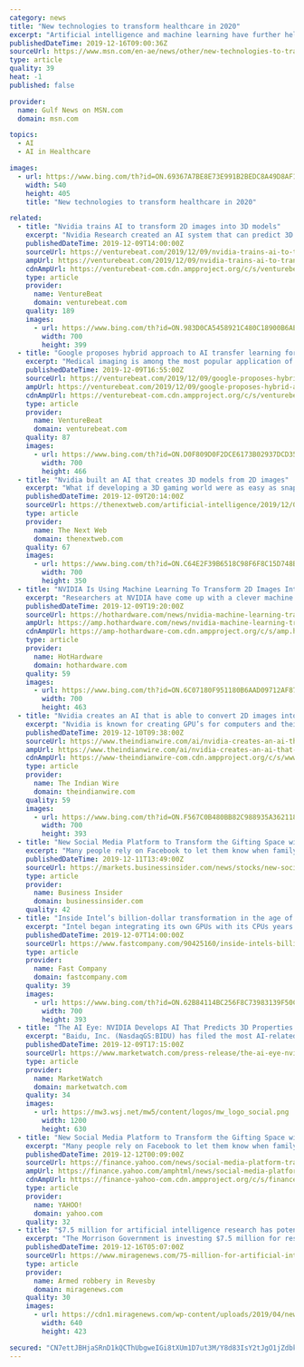 ```yaml
---
category: news
title: "New technologies to transform healthcare in 2020"
excerpt: "Artificial intelligence and machine learning have further helped genomic medicine with producing ... It can assist a doctor in understanding the possibilities for a successful outcome of a procedure, help make therapy decisions, and manage chronic diseases. They can help improve patient experience through effective, patient-centric care."
publishedDateTime: 2019-12-16T09:00:36Z
sourceUrl: https://www.msn.com/en-ae/news/other/new-technologies-to-transform-healthcare-in-2020/ar-AAKamG5
type: article
quality: 39
heat: -1
published: false

provider:
  name: Gulf News on MSN.com
  domain: msn.com

topics:
  - AI
  - AI in Healthcare

images:
  - url: https://www.bing.com/th?id=ON.69367A7BE8E73E991B2BEDC8A49D8AF1
    width: 540
    height: 405
    title: "New technologies to transform healthcare in 2020"

related:
  - title: "Nvidia trains AI to transform 2D images into 3D models"
    excerpt: "Nvidia Research created an AI system that can predict 3D properties of 2D images without any 3D training data. The work will be presented at the annual conference on Neural Information Processing Systems for researchers in academia and industry to share the latest in cutting-edge machine learning. Now in its 33rd year, the conference formerly ..."
    publishedDateTime: 2019-12-09T14:00:00Z
    sourceUrl: https://venturebeat.com/2019/12/09/nvidia-trains-ai-to-transform-2d-images-into-3d-models/
    ampUrl: https://venturebeat.com/2019/12/09/nvidia-trains-ai-to-transform-2d-images-into-3d-models/amp/
    cdnAmpUrl: https://venturebeat-com.cdn.ampproject.org/c/s/venturebeat.com/2019/12/09/nvidia-trains-ai-to-transform-2d-images-into-3d-models/amp/
    type: article
    provider:
      name: VentureBeat
      domain: venturebeat.com
    quality: 189
    images:
      - url: https://www.bing.com/th?id=ON.983D0CA5458921C480C18900B6AE5200
        width: 700
        height: 399
  - title: "Google proposes hybrid approach to AI transfer learning for medical imaging"
    excerpt: "Medical imaging is among the most popular application of AI and machine learning, and with good reason. Computer vision algorithms are naturally adept at spotting anomalies experts sometimes miss, in the process reducing wait times and lightening clinical workloads. Perhaps that’s why although the percentage of health care organizations that ..."
    publishedDateTime: 2019-12-09T16:55:00Z
    sourceUrl: https://venturebeat.com/2019/12/09/google-proposes-hybrid-approach-to-ai-transfer-learning/
    ampUrl: https://venturebeat.com/2019/12/09/google-proposes-hybrid-approach-to-ai-transfer-learning/amp/
    cdnAmpUrl: https://venturebeat-com.cdn.ampproject.org/c/s/venturebeat.com/2019/12/09/google-proposes-hybrid-approach-to-ai-transfer-learning/amp/
    type: article
    provider:
      name: VentureBeat
      domain: venturebeat.com
    quality: 87
    images:
      - url: https://www.bing.com/th?id=ON.D0F809D0F2DCE6173B02937DCD356CDF
        width: 700
        height: 466
  - title: "Nvidia built an AI that creates 3D models from 2D images"
    excerpt: "What if developing a 3D gaming world were as easy as snapping pics with your phone? Nvidia researchers recently developed an AI system capable of predicting a complete 3D model from any 2D image. Called “DIB-R,” the AI takes a picture of any 2D object – an image of a bird, for example – and predicts what it would look like in three ..."
    publishedDateTime: 2019-12-09T20:14:00Z
    sourceUrl: https://thenextweb.com/artificial-intelligence/2019/12/09/nvidia-built-an-ai-that-creates-3d-models-from-2d-images/
    type: article
    provider:
      name: The Next Web
      domain: thenextweb.com
    quality: 67
    images:
      - url: https://www.bing.com/th?id=ON.C64E2F39B6518C98F6F8C15D748BE7EA
        width: 700
        height: 350
  - title: "NVIDIA Is Using Machine Learning To Transform 2D Images Into 3D Models"
    excerpt: "Researchers at NVIDIA have come up with a clever machine learning technique for taking 2D images and fleshing them out into 3D models. Normally this happens in reverse—these days, it's not all that difficult to take a 3D model and flatten it into a 2D image. But to create a 3D model without feeding a system 3D data is far more challenging."
    publishedDateTime: 2019-12-09T19:20:00Z
    sourceUrl: https://hothardware.com/news/nvidia-machine-learning-transform-2d-images-3d-models
    ampUrl: https://amp.hothardware.com/news/nvidia-machine-learning-transform-2d-images-3d-models
    cdnAmpUrl: https://amp-hothardware-com.cdn.ampproject.org/c/s/amp.hothardware.com/news/nvidia-machine-learning-transform-2d-images-3d-models
    type: article
    provider:
      name: HotHardware
      domain: hothardware.com
    quality: 59
    images:
      - url: https://www.bing.com/th?id=ON.6C07180F951180B6AAD09712AF873D4B
        width: 700
        height: 463
  - title: "Nvidia creates an AI that is able to convert 2D images into 3D"
    excerpt: "Nvidia is known for creating GPU’s for computers and their research in supercomputing. The four major sectors of research for the company are gaming, visualization, data centers, and automobile. The company has been creating AI chips for so many years now. Recently Nvidia has developed an AI system that is capable of creating a 3D image from ..."
    publishedDateTime: 2019-12-10T09:38:00Z
    sourceUrl: https://www.theindianwire.com/ai/nvidia-creates-an-ai-that-is-able-to-convert-2d-images-into-3d-239769/
    ampUrl: https://www.theindianwire.com/ai/nvidia-creates-an-ai-that-is-able-to-convert-2d-images-into-3d-239769/?amp
    cdnAmpUrl: https://www-theindianwire-com.cdn.ampproject.org/c/s/www.theindianwire.com/ai/nvidia-creates-an-ai-that-is-able-to-convert-2d-images-into-3d-239769/?amp
    type: article
    provider:
      name: The Indian Wire
      domain: theindianwire.com
    quality: 59
    images:
      - url: https://www.bing.com/th?id=ON.F567C0B480BB82C988935A3621180B6F
        width: 700
        height: 393
  - title: "New Social Media Platform to Transform the Gifting Space with Artificial Intelligence"
    excerpt: "Many people rely on Facebook to let them know when family and friends are celebrating birthdays and anniversaries - Shopafor takes users a step further: a reminder, a gift recommendation determined by Artificial Intelligence (AI), the ability ... were not uncommon among parents. Further research indicated that gift recommendations from major ..."
    publishedDateTime: 2019-12-11T13:49:00Z
    sourceUrl: https://markets.businessinsider.com/news/stocks/new-social-media-platform-to-transform-the-gifting-space-with-artificial-intelligence-1028755474
    type: article
    provider:
      name: Business Insider
      domain: businessinsider.com
    quality: 42
  - title: "Inside Intel’s billion-dollar transformation in the age of AI"
    excerpt: "Intel began integrating its own GPUs with its CPUs years ago, and next year it will release a free-standing GPU for the first time, Swan tells me. That same thinking also applies to AI models. A certain number of AI processes can be handled by the CPU within a data center server, but as the work scales up, it’s more efficient to offload it to ..."
    publishedDateTime: 2019-12-07T14:00:00Z
    sourceUrl: https://www.fastcompany.com/90425160/inside-intels-billion-dollar-transformation-in-the-age-of-ai
    type: article
    provider:
      name: Fast Company
      domain: fastcompany.com
    quality: 39
    images:
      - url: https://www.bing.com/th?id=ON.62B84114BC256F8C73983139F50C79CB
        width: 700
        height: 393
  - title: "The AI Eye: NVIDIA Develops AI That Predicts 3D Properties of 2D Images and Baidu Registers Most AI Patent Applications of the Year in China"
    excerpt: "Baidu, Inc. (NasdaqGS:BIDU) has filed the most AI-related patent applications in China, according to a recent study from the research unit of China's Ministry of Industry and ... Investorideas.com Follow us on Twitter https://twitter.com/Investorideas Follow us on Facebook https://www.facebook.com/Investorideas"
    publishedDateTime: 2019-12-09T17:15:00Z
    sourceUrl: https://www.marketwatch.com/press-release/the-ai-eye-nvidia-develops-ai-that-predicts-3d-properties-of-2d-images-and-baidu-registers-most-ai-patent-applications-of-the-year-in-china-2019-12-09
    type: article
    provider:
      name: MarketWatch
      domain: marketwatch.com
    quality: 34
    images:
      - url: https://mw3.wsj.net/mw5/content/logos/mw_logo_social.png
        width: 1200
        height: 630
  - title: "New Social Media Platform to Transform the Gifting Space with Artificial Intelligence"
    excerpt: "Many people rely on Facebook to let them know when family and friends are celebrating birthdays and anniversaries - Shopafor takes users a step further: a reminder, a gift recommendation determined by Artificial Intelligence (AI), the ability ... were not uncommon among parents. Further research indicated that gift recommendations from major ..."
    publishedDateTime: 2019-12-12T00:09:00Z
    sourceUrl: https://finance.yahoo.com/news/social-media-platform-transform-gifting-144900849.html
    ampUrl: https://finance.yahoo.com/amphtml/news/social-media-platform-transform-gifting-144900849.html
    cdnAmpUrl: https://finance-yahoo-com.cdn.ampproject.org/c/s/finance.yahoo.com/amphtml/news/social-media-platform-transform-gifting-144900849.html
    type: article
    provider:
      name: YAHOO!
      domain: yahoo.com
    quality: 32
  - title: "$7.5 million for artificial intelligence research has potential to transform health care"
    excerpt: "The Morrison Government is investing $7.5 million for research into the use of artificial intelligence in health care. Artificial intelligence (AI) will be critical in transforming the future of health care through improved preventive, diagnostic and treatment approaches. Research into the use of AI is likely to provide significant benefits ..."
    publishedDateTime: 2019-12-16T05:07:00Z
    sourceUrl: https://www.miragenews.com/75-million-for-artificial-intelligence-research-has-potential-to-transform-health-care/
    type: article
    provider:
      name: Armed robbery in Revesby
      domain: miragenews.com
    quality: 30
    images:
      - url: https://cdn1.miragenews.com/wp-content/uploads/2019/04/news-and-developments.jpg
        width: 640
        height: 423

secured: "CN7ettJBHjaSRnD1kQCThUbgweIGi8tXUm1D7ut3M/Y8d83IsY2tJgO1jZdbkSrb1dMSiLXC2r+TgopUYyTvezdSvAP+MPwWs+nz0sMtsurRlkJkLS+IabQBFWZEtmpUh4WKpbWPqWuIygBlBhCs274mTKdu2OQo4PxliBJ2T1/tt4ZURx5GKDlDzpRDniy66muzm/qCD7Ilmg1Lb0DEUIO6Mb/HaetUHlvMstAA7bw243Z93vXPS+mdtfk7LG8OD3JZ0dBqr1mcRMrwr/8R6A==;LA6ckNiPTmo4K2xiQOx4Bg=="
---
```


